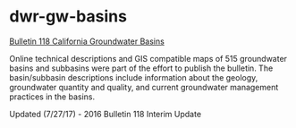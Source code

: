 dwr-gw-basins
=============

[Bulletin 118 California Groundwater Basins](http://www.water.ca.gov/groundwater/bulletin118.cfm)

Online technical descriptions and GIS compatible maps of 515 groundwater basins and subbasins 
were part of the effort to publish the bulletin. The basin/subbasin descriptions include information about the geology, groundwater quantity and quality, and current groundwater management practices in the basins.


Updated (7/27/17) - 2016 Bulletin 118 Interim Update
